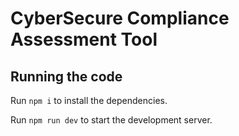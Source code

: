 
  # CyberSecure Compliance Assessment Tool

  ## Running the code

  Run `npm i` to install the dependencies.

  Run `npm run dev` to start the development server.
  
